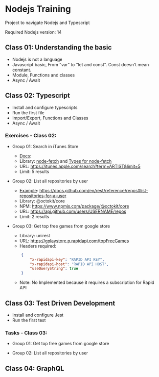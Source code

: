 Nodejs Training
===

Project to navigate Nodejs and Typescript

Required Nodejs version: 14

## Class 01: Understanding the basic

- Nodejs is not a language
- Javascript basic, From "var" to "let and const". Const doesn't mean constant.
- Module, Functions and classes
- Async / Await

## Class 02: Typescript

- Install and configure typescripts
- Run the first file
- Import/Export, Functions and Classes
- Async / Await

### Exercises - Class 02:
  - Group 01: Search in iTunes Store
    - [Docs](https://developer.apple.com/library/archive/documentation/AudioVideo/Conceptual/iTuneSearchAPI/index.html#//apple_ref/doc/uid/TP40017632-CH3-SW1):
    - Library: [node-fetch](https://www.npmjs.com/package/node-fetch) and [Types for node-fetch](https://www.npmjs.com/package/@types/node-fetch)
    - URL: https://itunes.apple.com/search?term=ARTIST&limit=5
    - Limit: 5 results
 

 - Group 02: List all repositories by user 
    - [Example](https://docs.github.com/en/rest/reference/repos#list-repositories-for-a-user): https://docs.github.com/en/rest/reference/repos#list-repositories-for-a-user
    - Library: @octokit/core
    - NPM: https://www.npmjs.com/package/@octokit/core
    - URL: https://api.github.com/users/USERNAME/repos
    - Limit: 2 results


  - Group 03: Get top free games from google store
    - Library: unirest
    - URL: https://gplaystore.p.rapidapi.com/topFreeGames
    - Headers required:
    ```json
        {
            "x-rapidapi-key": "RAPID API KEY",
            "x-rapidapi-host": "RAPID API HOST",
            "useQueryString": true
        }
    ```
    - Note: No Implemented because it requires a subscription for Rapid API


## Class 03: Test Driven Development

- Install and configure Jest
- Run the first test

### Tasks - Class 03:
 - Group 01: Get top free games from google store


 - Group 02: List all repositories by user
 

## Class 04: GraphQL